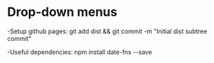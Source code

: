# Drop-down menus

-Setup github pages:
git add dist && git commit -m "Initial dist subtree commit"

-Useful dependencies:
npm install date-fns --save
